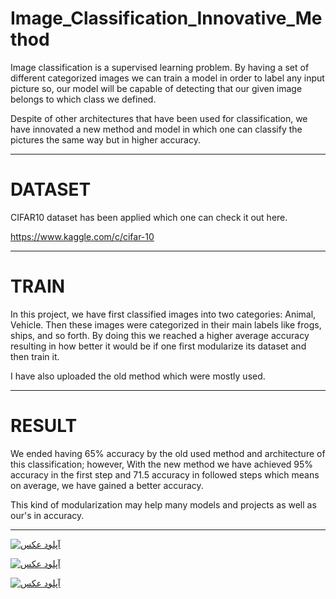# Image_Classification_Innovative_Method

Image classification is a supervised learning problem. By having a set of different categorized images we can train a model in order to label any input picture so, our model will be capable of detecting that our given image belongs to which class we defined.

Despite of other architectures that have been used for classification, we have innovated a new method and model in which one can classify the pictures the same way but in higher accuracy.

---------------------------------------------------------------------------------------------------------------------------------------

# DATASET
CIFAR10 dataset has been applied which one can check it out here.

https://www.kaggle.com/c/cifar-10





-------------------------------------------------------------------------------------------------------------------

# TRAIN
In this project, we have first classified images into two categories: Animal, Vehicle. Then these images were categorized in their main labels like frogs, ships, and so forth.
By doing this we reached a higher average accuracy resulting in how better it would be if one first modularize its dataset and then train it.

I have also uploaded the old method which were mostly used.

---------------------------------------------------------------------------------------------------------------------------------
# RESULT
We ended having 65% accuracy by the old used method and architecture of this classification; however, With the new method we have achieved 95% accuracy in the first step and 71.5 accuracy in followed steps which means on average, we have gained a better accuracy.

This kind of modularization may help many models and projects as well as our's in accuracy.

---------------------------------------------------------------
<a href="http://uupload.ir/" target="_blank"><img src="http://uupload.ir/files/zyo_1.jpg" border="0" alt="آپلود عکس" /></a>


<a href="http://uupload.ir/" target="_blank"><img src="http://uupload.ir/files/sk6z_2.jpg" border="0" alt="آپلود عکس" /></a>


<a href="http://uupload.ir/" target="_blank"><img src="http://uupload.ir/files/oal_3.jpg" border="0" alt="آپلود عکس" /></a>


